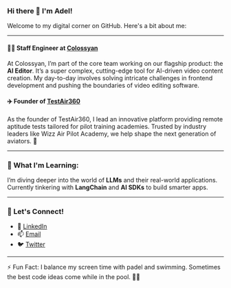 ### Hi there 👋 I'm Adel!  
Welcome to my digital corner on GitHub. Here's a bit about me:

---

#### 👨‍💻 Staff Engineer at [Colossyan](https://colossyan.com/)  
At Colossyan, I’m part of the core team working on our flagship product: the **AI Editor**. It’s a super complex, cutting-edge tool for AI-driven video content creation. My day-to-day involves solving intricate challenges in frontend development and pushing the boundaries of video editing software.

#### ✈️ Founder of [TestAir360](https://testair360.com/)  
As the founder of TestAir360, I lead an innovative platform providing remote aptitude tests tailored for pilot training academies. Trusted by industry leaders like Wizz Air Pilot Academy, we help shape the next generation of aviators. 🚀

---

### 🌱 What I'm Learning:  
I’m diving deeper into the world of **LLMs** and their real-world applications. Currently tinkering with **LangChain** and **AI SDKs** to build smarter apps.

---

### 🎯 Let's Connect!  
- 💼 [LinkedIn](https://www.linkedin.com/in/adelkovacs/)
- 📫 [Email](mailto:kovacsadel12@gmail.com)  
- 🐦 [Twitter](https://x.com/adel_kov)

---

⚡ Fun Fact: I balance my screen time with padel and swimming. Sometimes the best code ideas come while in the pool. 🏊‍♂️  

